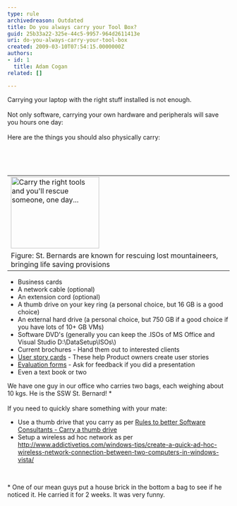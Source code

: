 ```yaml
---
type: rule
archivedreason: Outdated
title: Do you always carry your Tool Box?
guid: 25b33a22-325e-44c5-9957-964d2611413e
uri: do-you-always-carry-your-tool-box
created: 2009-03-10T07:54:15.0000000Z
authors:
- id: 1
  title: Adam Cogan
related: []

---
```



​Carrying your laptop with the right stuff installed is not enough.&#160;<br>
<br>
Not only software, carrying your own hardware and peripherals will save you hours one day&#58; <br>
<br>
Here are the things you should also physically carry&#58;

<br><excerpt class='endintro'></excerpt><br>

  <p>
</p>
<table width="20%" align="right" id="Table9">
    <tbody>
        <tr>
            <td><img border="0" class="ms-rteCustom-ImageArea" alt="Carry the right tools and you'll rescue someone, one day..." src="/Management/RulesToSuccessfulProjects/PublishingImages/StBernardDog.jpg" style="border&#58;0px solid;width&#58;200px;height&#58;162px;" /> </td>
        </tr>
        <tr>
            <td><span class="ms-rteCustom-FigureNormal">Figure&#58; St. Bernards are known for rescuing lost mountaineers, bringing life saving provisions</span></td>
        </tr>
    </tbody>
</table>
<p></p>
<ul>
    <li>Business cards </li>
    <li>A network cable (optional) </li>
    <li>An extension cord (optional) </li>
    <li>A thumb drive on your key ring (a personal choice, but 16 GB is a good choice)</li>
    <li>An external hard drive (a personal choice, but 750 GB if a good choice if you have lots of 10+ GB VMs)</li>
    <li>Software DVD's (generally you can keep the .ISOs of MS Office and Visual Studio D&#58;\DataSetup\ISOs\)</li>
    <li>Current brochures - Hand them out to interested clients </li>
    <li><a href="http&#58;//www.ssw.com.au/ssw/standards/rules/RulesToBetterProjectManagementWithTFS.aspx#PrintedStoryCard">User story cards</a>&#160;- These help Product owners create user stories </li>
    <li><a href="http&#58;//www.ssw.com.au/ssw/NETUG/UGEvaluationSurvey.aspx">Evaluation&#160;forms</a>&#160;- Ask for feedback if you did a presentation </li>
    <li>Even a text book or two </li>
</ul>
<p>We have one guy in our office who carries two bags, each weighing about 10 kgs. He is the SSW St. Bernard! *<br>
<br>
If you need to quickly share something with your mate&#58; </p>
<ul>
    <li>Use a thumb drive that you carry as per <a href="/management/rules-to-better-software-consultants-working-in-a-team/pages/default.aspx#ThumbDrive">Rules to better Software Consultants - Carry a thumb drive</a> </li>
    <li>Setup a wireless ad hoc network as per <a href="http&#58;//www.addictivetips.com/windows-tips/create-a-quick-ad-hoc-wireless-network-connection-between-two-computers-in-windows-vista/">http&#58;//www.addictivetips.com/windows-tips/create-a-quick-ad-hoc-wireless-network-connection-between-two-computers-in-windows-vista/</a> </li>
</ul>
<p>&#160;</p>
* One of our mean guys put a house brick in the bottom a bag to see if he noticed it. He carried it for 2 weeks. It was very funny.<br>



